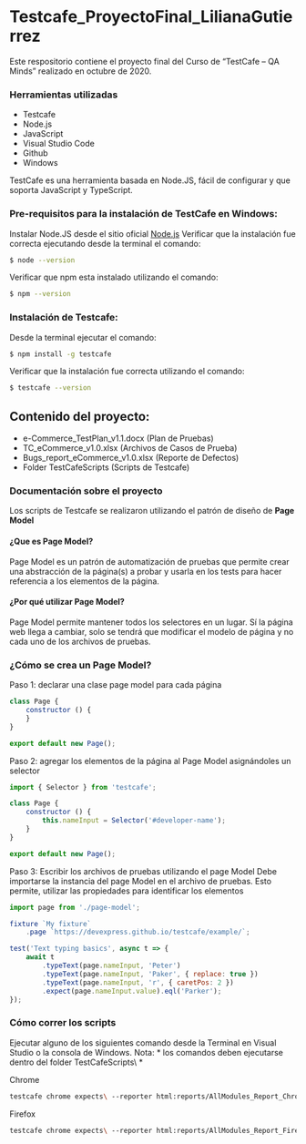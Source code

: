 # Testcafe_ProyectoFinal_LilianaGutierrez

Este respositorio contiene el proyecto final del Curso de “TestCafe – QA Minds” realizado en octubre de 2020. 

### Herramientas utilizadas 
- Testcafe
- Node.js
- JavaScript
- Visual Studio Code
- Github 
- Windows 

TestCafe es una herramienta basada en Node.JS, fácil de configurar y que soporta JavaScript y TypeScript. 

### Pre-requisitos para la instalación de TestCafe en Windows: 
Instalar Node.JS desde el sitio oficial [Node.js](https://nodejs.org/)
Verificar que la instalación fue correcta ejecutando desde la terminal el comando: 
```sh
$ node --version
```
Verificar que npm esta instalado utilizando el comando: 
```sh
$ npm --version 
```

### Instalación de Testcafe: 
Desde la terminal ejecutar el comando:
```sh
$ npm install -g testcafe
```
Verificar que la instalación fue correcta utilizando el comando:
```sh
$ testcafe --version
``` 

## Contenido del proyecto:
                
+ e-Commerce_TestPlan_v1.1.docx (Plan de Pruebas)
+ TC_eCommerce_v1.0.xlsx (Archivos de Casos de Prueba)
+ Bugs_report_eCommerce_v1.0.xlsx (Reporte de Defectos)
+ Folder TestCafeScripts (Scripts de Testcafe)

### Documentación sobre el proyecto

Los scripts de Testcafe se realizaron utilizando el patrón de diseño de **Page Model**

#### ¿Que es Page Model?
Page Model es un patrón de automatización de pruebas que permite crear una abstracción de la página(s) a probar y usarla en los tests para hacer referencia a los elementos de la página.
#### ¿Por qué utilizar Page Model?
Page Model permite mantener todos los selectores en un lugar. Sí la página web llega a cambiar, solo se tendrá que modificar el modelo de página y no cada uno de los archivos de pruebas.

### ¿Cómo se crea un Page Model?
Paso 1: declarar una clase page model para cada página
```javascript
class Page {
    constructor () {
    }
}

export default new Page();
```
Paso 2: agregar los elementos de la página al Page Model asignándoles un selector
```javascript
import { Selector } from 'testcafe';

class Page {
    constructor () {
        this.nameInput = Selector('#developer-name');
    }
}

export default new Page();
```
Paso 3: Escribir los archivos de pruebas utilizando el page Model
Debe importarse la instancia del page Model en el archivo de pruebas. Esto permite, utilizar las propiedades para identificar los elementos
```javascript
import page from './page-model';

fixture `My fixture`
    .page `https://devexpress.github.io/testcafe/example/`;

test('Text typing basics', async t => {
    await t
        .typeText(page.nameInput, 'Peter')
        .typeText(page.nameInput, 'Paker', { replace: true })
        .typeText(page.nameInput, 'r', { caretPos: 2 })
        .expect(page.nameInput.value).eql('Parker');
});
```
### Cómo correr los scripts
Ejecutar alguno de los siguientes comando desde la Terminal en Visual Studio o la consola de Windows. Nota: * los comandos deben ejecutarse dentro del folder TestCafeScripts\ *

Chrome
```sh
testcafe chrome expects\ --reporter html:reports/AllModules_Report_Chrome_20201108.html 
```
Firefox
```sh
testcafe chrome expects\ --reporter html:reports/AllModules_Report_Firefox_20201108.html 
```
